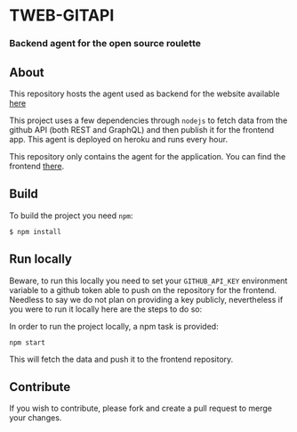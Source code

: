 # TWEB-GITAPI
### Backend agent for the open source roulette

## About
This repository hosts the agent used as backend for the website available [here](https://farenjihn.github.io/ossroulette/)

This project uses a few dependencies through `nodejs` to fetch data from the github API (both REST and GraphQL) and then publish it for the frontend app. This agent is deployed on heroku and runs every hour.

This repository only contains the agent for the application. You can find the frontend [there](https://github.com/Farenjihn/ossroulette).

## Build
To build the project you need `npm`:

```
$ npm install
```

## Run locally
Beware, to run this locally you need to set your `GITHUB_API_KEY` environment variable to a github token able to push on the repository for the frontend. Needless to say we do not plan on providing a key publicly, nevertheless if you were to run it locally here are the steps to do so:

In order to run the project locally, a npm task is provided:

```
npm start
```
This will fetch the data and push it to the frontend repository.

## Contribute
If you wish to contribute, please fork and create a pull request to merge your changes.
